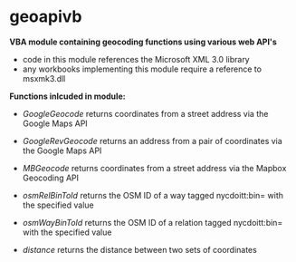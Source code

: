 # geoapivb

**VBA module containing geocoding functions using various web API's**
- code in this module references the Microsoft XML 3.0 library
- any workbooks implementing this module require a reference to msxmk3.dll

**Functions inlcuded in module:**
- *GoogleGeocode*
  returns coordinates from a street address via the Google Maps API

- *GoogleRevGeocode*
  returns an address from a pair of coordinates via the Google Maps API

- *MBGeocode*
  returns coordinates from a street address via the Mapbox Geocoding API

- *osmRelBinToId*
  returns the OSM ID of a way tagged nycdoitt:bin= with the specified value 
  
- *osmWayBinToId*
  returns the OSM ID of a relation tagged nycdoitt:bin= with the specified value 

- *distance* 
  returns the distance between two sets of coordinates 
